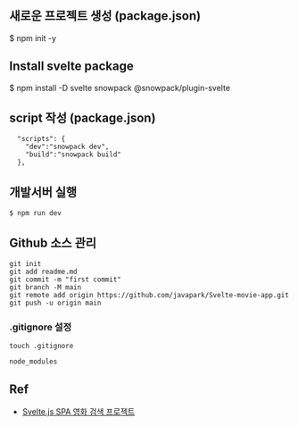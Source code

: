 ## 새로운 프로젝트 생성 (package.json)
$ npm init -y

## Install svelte package 
$ npm install -D svelte snowpack @snowpack/plugin-svelte

## script 작성 (package.json)
```
  "scripts": {
    "dev":"snowpack dev",
    "build":"snowpack build"
  },
```

## 개발서버 실행
```
$ npm run dev
```

## Github 소스 관리
```
git init
git add readme.md
git commit -m "first commit"
git branch -M main
git remote add origin https://github.com/javapark/Svelte-movie-app.git
git push -u origin main
```

### .gitignore 설정
```
touch .gitignore

node_modules
```

## Ref
- [Svelte.js SPA 영화 검색 프로젝트](https://www.inflearn.com/course/%EC%8A%A4%EB%B2%A8%ED%8A%B8-%EC%8B%A4%EC%8A%B5-%ED%94%84%EB%A1%9C%EC%A0%9D%ED%8A%B8/)